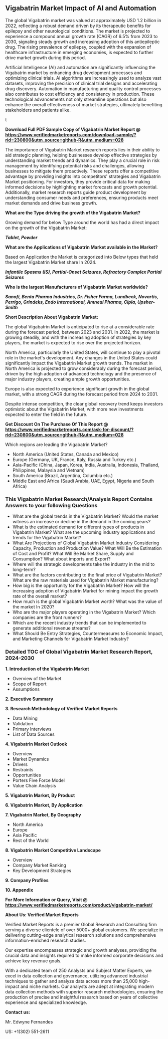 <h2>Vigabatrin Market Impact of AI and Automation</h2><p>The global Vigabatrin market was valued at approximately USD 1.2 billion in 2022, reflecting a robust demand driven by its therapeutic benefits for epilepsy and other neurological conditions. The market is projected to experience a compound annual growth rate (CAGR) of 6.5% from 2023 to 2030, signaling steady growth and increasing adoption of this antiepileptic drug. The rising prevalence of epilepsy, coupled with the expansion of healthcare infrastructure in emerging economies, is expected to further drive market growth during this period.</p><p>Artificial Intelligence (AI) and automation are significantly influencing the Vigabatrin market by enhancing drug development processes and optimizing clinical trials. AI algorithms are increasingly used to analyze vast datasets, improving the precision of clinical trial designs and accelerating drug discovery. Automation in manufacturing and quality control processes also contributes to cost efficiency and consistency in production. These technological advancements not only streamline operations but also enhance the overall effectiveness of market strategies, ultimately benefiting stakeholders and patients alike.</p>t</p><p id="" class=""><strong>Download Full PDF Sample Copy of Vigabatrin Market Report @ <a href="https://www.verifiedmarketreports.com/download-sample/?rid=230800&utm_source=github-R&utm_medium=028" target="_blank">https://www.verifiedmarketreports.com/download-sample/?rid=230800&utm_source=github-R&utm_medium=028</a></strong></p><p>The importance of&nbsp;Vigabatrin Market research reports lies in their ability to aid strategic planning, helping businesses develop effective strategies by understanding market trends and dynamics. They play a crucial role in risk management by identifying potential risks and challenges, allowing businesses to mitigate them proactively. These reports offer a competitive advantage by providing insights into competitors' strategies and Vigabatrin Market positioning. For investors, they provide critical data for making informed decisions by highlighting market forecasts and growth potential. Additionally, market research reports guide product development by understanding consumer needs and preferences, ensuring products meet market demands and drive business growth.</p><p><strong>What are the&nbsp;Type driving the growth of the Vigabatrin Market?</strong></p><p id="" class="">Growing demand for below Type around the world has had a direct impact on the growth of the Vigabatrin Market:</p><em><strong>Tablet, Powder</strong></em></p><strong>What are the&nbsp;Applications&nbsp;of Vigabatrin Market available in the Market?</strong></p><p id="" class="">Based on Application the Market is categorized into Below types that held the largest Vigabatrin Market share In 2024.</p><em><strong>Infantile Spasms (IS), Partial-Onset Seizures, Refractory Complex Partial Seizures</strong></em></p><strong>Who is the largest Manufacturers of Vigabatrin Market worldwide?</strong></p><p><em><strong>Sanofi, Benta Pharma Industries, Dr. Fisher Farma, Lundbeck, Novartis, Perrigo, Grindeks, Endo International, Amneal Pharma, Cipla, Upsher-Smith</strong></em></p><p id="" class=""><strong>Short Description About Vigabatrin Market:</strong></p><p>The global Vigabatrin Market is anticipated to rise at a considerable rate during the forecast period, between 2023 and 2031. In 2022, the market is growing steadily, and with the increasing adoption of strategies by key players, the market is expected to rise over the projected horizon.</p><p>North America, particularly the United States, will continue to play a pivotal role in the market's development. Any changes in the United States could significantly impact the Vigabatrin Market growth trends. The market in North America is projected to grow considerably during the forecast period, driven by the high adoption of advanced technology and the presence of major industry players, creating ample growth opportunities.</p><p>Europe is also expected to experience significant growth in the global market, with a strong CAGR during the forecast period from 2024 to 2031.</p><p>Despite intense competition, the clear global recovery trend keeps investors optimistic about the Vigabatrin Market, with more new investments expected to enter the field in the future.</p><p id="" class=""><strong>Get Discount On The Purchase Of This Report @ <a href="https://www.verifiedmarketreports.com/ask-for-discount/?rid=230800&utm_source=github-R&utm_medium=028" target="_blank">https://www.verifiedmarketreports.com/ask-for-discount/?rid=230800&utm_source=github-R&utm_medium=028</a></strong></p>Which regions are leading the Vigabatrin Market?</p><ul><li>North America (United States, Canada and Mexico)</li><li>Europe (Germany, UK, France, Italy, Russia and Turkey etc.)</li><li>Asia-Pacific (China, Japan, Korea, India, Australia, Indonesia, Thailand, Philippines, Malaysia and Vietnam)</li><li>South America (Brazil, Argentina, Columbia etc.)</li><li>Middle East and Africa (Saudi Arabia, UAE, Egypt, Nigeria and South Africa)</li></ul><h3 id="" class="">This Vigabatrin Market Research/Analysis Report Contains Answers to your following Questions</h3><ul><li>What are the global trends in the Vigabatrin Market? Would the market witness an increase or decline in the demand in the coming years?</li><li>What is the estimated demand for different types of products in Vigabatrin Market? What are the upcoming industry applications and trends for the Vigabatrin Market?</li><li>What Are Projections of Global Vigabatrin Market Industry Considering Capacity, Production and Production Value? What Will Be the Estimation of Cost and Profit? What Will Be Market Share, Supply and Consumption? What about imports and Export?</li><li>Where will the strategic developments take the industry in the mid to long-term?</li><li>What are the factors contributing to the final price of Vigabatrin Market? What are the raw materials used for Vigabatrin Market manufacturing?</li><li>How big is the opportunity for the Vigabatrin Market? How will the increasing adoption of Vigabatrin Market for mining impact the growth rate of the overall market?</li><li>How much is the global Vigabatrin Market worth? What was the value of the market In 2020?</li><li>Who are the major players operating in the Vigabatrin Market? Which companies are the front runners?</li><li>Which are the recent industry trends that can be implemented to generate additional revenue streams?</li><li>What Should Be Entry Strategies, Countermeasures to Economic Impact, and Marketing Channels for Vigabatrin Market Industry?</li></ul><h3 id="" class="">Detailed TOC of Global Vigabatrin Market Research Report, 2024-2030</h3><p id="" class=""><strong>1. Introduction of the Vigabatrin Market</strong></p><ul><li>Overview of the Market</li><li>Scope of Report</li><li>Assumptions</li></ul><p id="" class=""><strong>2. Executive Summary</strong></p><p id="" class=""><strong>3. Research Methodology of Verified Market Reports</strong></p><ul><li>Data Mining</li><li>Validation</li><li>Primary Interviews</li><li>List of Data Sources</li></ul><p id="" class=""><strong>4. Vigabatrin Market Outlook</strong></p><ul><li>Overview</li><li>Market Dynamics</li><li>Drivers</li><li>Restraints</li><li>Opportunities</li><li>Porters Five Force Model</li><li>Value Chain Analysis</li></ul><p id="" class=""><strong>5. Vigabatrin Market, By Product</strong></p><p id="" class=""><strong>6. Vigabatrin Market, By Application</strong></p><p id="" class=""><strong>7. Vigabatrin Market, By Geography</strong></p><ul><li>North America</li><li>Europe</li><li>Asia Pacific</li><li>Rest of the World</li></ul><p id="" class=""><strong>8. Vigabatrin Market Competitive Landscape</strong></p><ul><li>Overview</li><li>Company Market Ranking</li><li>Key Development Strategies</li></ul><p id="" class=""><strong>9. Company Profiles</strong></p><p id="" class=""><strong>10. Appendix</strong></p><p id="" class=""><strong>For More Information or Query, Visit @ <a href="https://www.verifiedmarketreports.com/product/vigabatrin-market/" target="_blank">https://www.verifiedmarketreports.com/product/vigabatrin-market/</a></strong></p><p id="" class=""><strong>About Us: Verified Market Reports</strong></p><p id="" class="">Verified Market Reports is a premier Global Research and Consulting firm serving a diverse clientele of over 5000+ global customers. We specialize in delivering cutting-edge analytical research solutions and comprehensive information-enriched research studies.</p><p id="" class="">Our expertise encompasses strategic and growth analyses, providing the crucial data and insights required to make informed corporate decisions and achieve key revenue goals.</p><p id="" class="">With a dedicated team of 250 Analysts and Subject Matter Experts, we excel in data collection and governance, utilizing advanced industrial techniques to gather and analyze data across more than 25,000 high-impact and niche markets. Our analysts are adept at integrating modern data collection methods with superior research methodologies, ensuring the production of precise and insightful research based on years of collective experience and specialized knowledge.</p><p id="" class=""><strong>Contact us:</strong></p><p id="" class="">Mr. Edwyne Fernandes</p><p id="" class="">US: +1(302) 551-2611</p>
